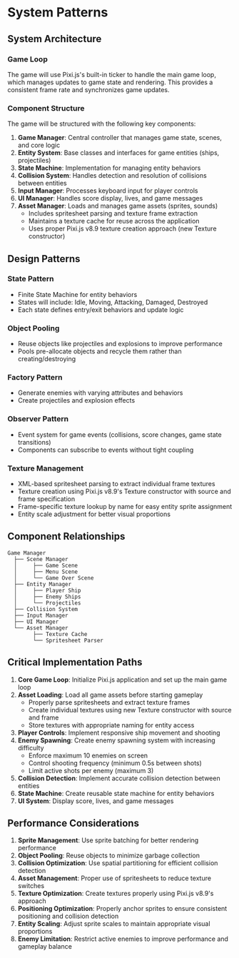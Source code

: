 # System Patterns

## System Architecture

### Game Loop
The game will use Pixi.js's built-in ticker to handle the main game loop, which manages updates to game state and rendering. This provides a consistent frame rate and synchronizes game updates.

### Component Structure
The game will be structured with the following key components:

1. **Game Manager**: Central controller that manages game state, scenes, and core logic
2. **Entity System**: Base classes and interfaces for game entities (ships, projectiles)
3. **State Machine**: Implementation for managing entity behaviors
4. **Collision System**: Handles detection and resolution of collisions between entities
5. **Input Manager**: Processes keyboard input for player controls
6. **UI Manager**: Handles score display, lives, and game messages
7. **Asset Manager**: Loads and manages game assets (sprites, sounds)
   - Includes spritesheet parsing and texture frame extraction
   - Maintains a texture cache for reuse across the application
   - Uses proper Pixi.js v8.9 texture creation approach (new Texture constructor)

## Design Patterns

### State Pattern
- Finite State Machine for entity behaviors
- States will include: Idle, Moving, Attacking, Damaged, Destroyed
- Each state defines entry/exit behaviors and update logic

### Object Pooling
- Reuse objects like projectiles and explosions to improve performance
- Pools pre-allocate objects and recycle them rather than creating/destroying

### Factory Pattern
- Generate enemies with varying attributes and behaviors
- Create projectiles and explosion effects

### Observer Pattern
- Event system for game events (collisions, score changes, game state transitions)
- Components can subscribe to events without tight coupling

### Texture Management
- XML-based spritesheet parsing to extract individual frame textures
- Texture creation using Pixi.js v8.9's Texture constructor with source and frame specification
- Frame-specific texture lookup by name for easy entity sprite assignment
- Entity scale adjustment for better visual proportions

## Component Relationships

```
Game Manager
  ├── Scene Manager
  │     ├── Game Scene
  │     ├── Menu Scene
  │     └── Game Over Scene
  ├── Entity Manager
  │     ├── Player Ship
  │     ├── Enemy Ships
  │     └── Projectiles
  ├── Collision System
  ├── Input Manager
  ├── UI Manager
  └── Asset Manager
        ├── Texture Cache
        └── Spritesheet Parser
```

## Critical Implementation Paths

1. **Core Game Loop**: Initialize Pixi.js application and set up the main game loop
2. **Asset Loading**: Load all game assets before starting gameplay
   - Properly parse spritesheets and extract texture frames
   - Create individual textures using new Texture constructor with source and frame
   - Store textures with appropriate naming for entity access
3. **Player Controls**: Implement responsive ship movement and shooting
4. **Enemy Spawning**: Create enemy spawning system with increasing difficulty
   - Enforce maximum 10 enemies on screen
   - Control shooting frequency (minimum 0.5s between shots)
   - Limit active shots per enemy (maximum 3)
5. **Collision Detection**: Implement accurate collision detection between entities
6. **State Machine**: Create reusable state machine for entity behaviors
7. **UI System**: Display score, lives, and game messages

## Performance Considerations

1. **Sprite Management**: Use sprite batching for better rendering performance
2. **Object Pooling**: Reuse objects to minimize garbage collection
3. **Collision Optimization**: Use spatial partitioning for efficient collision detection
4. **Asset Management**: Proper use of spritesheets to reduce texture switches
5. **Texture Optimization**: Create textures properly using Pixi.js v8.9's approach
6. **Positioning Optimization**: Properly anchor sprites to ensure consistent positioning and collision detection
7. **Entity Scaling**: Adjust sprite scales to maintain appropriate visual proportions
8. **Enemy Limitation**: Restrict active enemies to improve performance and gameplay balance 